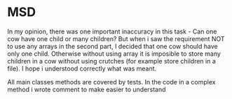 # MSD

In my opinion, there was one important inaccuracy in this task - Can one cow have one child or many children?
But when i saw the requirement NOT to use any arrays in the second part, I decided that one cow should have only one child. Otherwise without using array it is imposible to store many children in a cow without using crutches (for example store children in a file). I hope i understood correctly what was meant.

All main classes methods are covered by tests.
In the code in a complex method i wrote comment to make easier to understand

